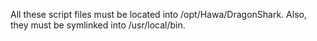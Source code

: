 All these script files must be located into /opt/Hawa/DragonShark.
Also, they must be symlinked into /usr/local/bin.